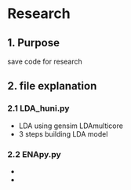 # Research

## 1. Purpose
save code for research

## 2. file explanation
### 2.1 LDA_huni.py
- LDA using gensim LDAmulticore
- 3 steps building LDA model

### 2.2 ENApy.py
- 
- 

